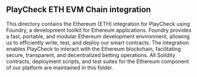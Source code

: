 ## PlayCheck ETH EVM Chain integration

This directory contains the Ethereum (ETH) integration for PlayCheck using Foundry, a development toolkit for Ethereum applications. Foundry provides a fast, portable, and modular Ethereum development environment, allowing us to efficiently write, test, and deploy our smart contracts. The integration enables PlayCheck to interact with the Ethereum blockchain, facilitating secure, transparent, and decentralized betting operations. All Solidity contracts, deployment scripts, and test suites for the Ethereum component of our platform are maintained in this folder.
